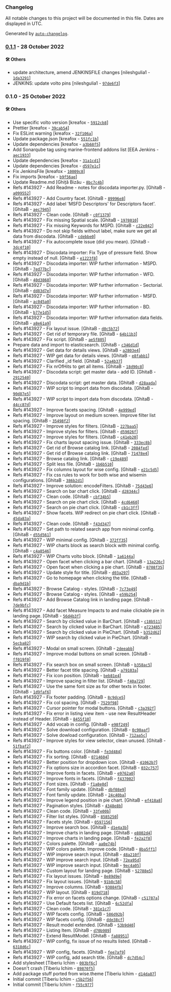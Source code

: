 ### Changelog

All notable changes to this project will be documented in this file. Dates are displayed in UTC.

Generated by [`auto-changelog`](https://github.com/CookPete/auto-changelog).

### [0.1.1](https://github.com/eea/volto-measurescatalog/compare/0.1.0...0.1.1) - 28 October 2022

#### :hammer_and_wrench: Others

- update architecture, amend JENKINSFILE changes [nileshgulia1 - [`1da3291`](https://github.com/eea/volto-measurescatalog/commit/1da3291ebf6147c35cb8cb664c10d2c9f625c88f)]
- JENKINS: update volto pins [nileshgulia1 - [`97de6f3`](https://github.com/eea/volto-measurescatalog/commit/97de6f3fbe374174a2d237f3c43cb1c53ef57293)]
### 0.1.0 - 25 October 2022

#### :hammer_and_wrench: Others

- Use specific volto version [kreafox - [`5912cb8`](https://github.com/eea/volto-measurescatalog/commit/5912cb8cc04171b4d2d24679508821c3eb3df595)]
- Prettier [kreafox - [`39cab54`](https://github.com/eea/volto-measurescatalog/commit/39cab54c08647407fc23c468550a310d25bb6e4d)]
- Fix ESLint warning [kreafox - [`32f106a`](https://github.com/eea/volto-measurescatalog/commit/32f106a60f9d6d2e7ff172b513f287c23cae956c)]
- Update package.json [kreafox - [`551fc1b`](https://github.com/eea/volto-measurescatalog/commit/551fc1be3531f4f52b0df6972a2fa802ab790ef0)]
- Update dependencies [kreafox - [`a3b68f5`](https://github.com/eea/volto-measurescatalog/commit/a3b68f5d2bee182ab079fbb9133fb86d0ebf72e7)]
- Add Sonarqube tag using marine-frontend addons list [EEA Jenkins - [`aec1933`](https://github.com/eea/volto-measurescatalog/commit/aec193339b32b3894d52de9550f4d9648188a17d)]
- Update dependencies [kreafox - [`31a1cd1`](https://github.com/eea/volto-measurescatalog/commit/31a1cd10344690369fd878bee316d8a15169f26b)]
- Update dependencies [kreafox - [`d597e1c`](https://github.com/eea/volto-measurescatalog/commit/d597e1cbc3bd8dcf162d1c8d2cfff16b11937fb2)]
- Fix JenkinsFile [kreafox - [`10009c8`](https://github.com/eea/volto-measurescatalog/commit/10009c83b40336e1b84abc93167853c9727c4c97)]
- Fix imports [kreafox - [`b9f56ae`](https://github.com/eea/volto-measurescatalog/commit/b9f56aec987fd5bebea102c3d306bf6efa255f24)]
- Update Readme.md [Ghiță Bizău - [`8bc7c4b`](https://github.com/eea/volto-measurescatalog/commit/8bc7c4be4ea18a20d5b8a194850603bbe0692486)]
- Refs #143927 - Add Readme - notes for discodata importer.py. [GhitaB - [`a099552`](https://github.com/eea/volto-measurescatalog/commit/a0995521c92e538d91aa723121578aefc5ba39c2)]
- Refs #143927 - Add Country facet. [GhitaB - [`89996e8`](https://github.com/eea/volto-measurescatalog/commit/89996e8f9f52efdf6a618ec44af6ccfa64eb3a39)]
- Refs #143927 - Add label 'MSFD Descriptors' for Descriptors facet'. [GhitaB - [`aec7945`](https://github.com/eea/volto-measurescatalog/commit/aec7945b2365015e371bad53f204a189310414f0)]
- Refs #143927 - Clean code. [GhitaB - [`c0f1379`](https://github.com/eea/volto-measurescatalog/commit/c0f1379befceab85a4e06299f4aa20f48f4c2d2a)]
- Refs #143927 - Fix missing Spatial scale. [GhitaB - [`1978010`](https://github.com/eea/volto-measurescatalog/commit/19780106fa3b467f719f989196694f3a8ee5696e)]
- Refs #143927 - Fix missing Keywords for MSPD. [GhitaB - [`c22e042`](https://github.com/eea/volto-measurescatalog/commit/c22e04270e0cee73edcf734ebead3711f33624d8)]
- Refs #143927 - Do not skip fields without label, make sure we get all data from discodata. [GhitaB - [`cdebbe0`](https://github.com/eea/volto-measurescatalog/commit/cdebbe06f79c32131104de5e5741e85bb399d031)]
- Refs #143927 - Fix autocomplete issue (did you mean). [GhitaB - [`3dc4f10`](https://github.com/eea/volto-measurescatalog/commit/3dc4f107cf3afb37adaf4c5b3db5b7621185292c)]
- Refs #143927 - Discodata importer: Fix Type of pressure field. Show empty instead of null. [GhitaB - [`e1223f8`](https://github.com/eea/volto-measurescatalog/commit/e1223f860aea99836bf1b8f6369a2345de0a2153)]
- Refs #143927 - Discodata importer: WIP further information - MSPD. [GhitaB - [`7ed77bc`](https://github.com/eea/volto-measurescatalog/commit/7ed77bc90b0d1055f523cb49abedadd2eced11f5)]
- Refs #143927 - Discodata importer: WIP further information - WFD. [GhitaB - [`40d3868`](https://github.com/eea/volto-measurescatalog/commit/40d38684bfb4fd3c4a23c6b422714959946e4731)]
- Refs #143927 - Discodata importer: WIP further information - Sectorial. [GhitaB - [`dd83d7e`](https://github.com/eea/volto-measurescatalog/commit/dd83d7e15618a81a43293e46dee4c53aaa4f1b38)]
- Refs #143927 - Discodata importer: WIP further information - MSFD. [GhitaB - [`ac045a0`](https://github.com/eea/volto-measurescatalog/commit/ac045a0513d6269bbc22a1bc688e45ed09db3a0b)]
- Refs #143927 - Discodata importer: WIP further information - BD. [GhitaB - [`b77e1d5`](https://github.com/eea/volto-measurescatalog/commit/b77e1d5663d0a302f8a8733aeebe48b78be1b7e8)]
- Refs #143927 - Discodata importer: WIP further information data fields. [GhitaB - [`a8e61a9`](https://github.com/eea/volto-measurescatalog/commit/a8e61a9dd6bc37b8097033118a1a27f7dff89af4)]
- Refs #143927 - Fix layout issue. [GhitaB - [`d0c5b72`](https://github.com/eea/volto-measurescatalog/commit/d0c5b726c14d777727ba2ecb969fb9332e92ad6d)]
- Refs #143927 - Get rid of temporary file. [GhitaB - [`64b11b3`](https://github.com/eea/volto-measurescatalog/commit/64b11b3875fac451791f67955268ea3322fad310)]
- Refs #143927 - Fix script. [GhitaB - [`ae5f805`](https://github.com/eea/volto-measurescatalog/commit/ae5f805a45181bb8fb0e715869c6775722939cf5)]
- Prepare data and import to elasticsearch. [GhitaB - [`c346d1d`](https://github.com/eea/volto-measurescatalog/commit/c346d1ddffd0f5ecc00b665080850226df02834b)]
- Refs #143927 - Get data for details views. [GhitaB - [`a2803e4`](https://github.com/eea/volto-measurescatalog/commit/a2803e4d2444659f8e219edc4dc0439da07ed2ed)]
- Refs #143927 - WIP get data for details views. [GhitaB - [`e8fabb1`](https://github.com/eea/volto-measurescatalog/commit/e8fabb109fe38984bb273ecf9715313d94bad242)]
- Refs #143927 - Clarified _id field. [GhitaB - [`52a4b37`](https://github.com/eea/volto-measurescatalog/commit/52a4b3768c54fb8bbd6aa52bd6417db1003f38de)]
- Refs #143927 - Fix nrOfHits to get all items. [GhitaB - [`18d90c8`](https://github.com/eea/volto-measurescatalog/commit/18d90c8d848f0b69c54c5a08b71ac9063e09a001)]
- Refs #143927 - Discodata script: get master data - add ID. [GhitaB - [`2912540`](https://github.com/eea/volto-measurescatalog/commit/2912540d527ffaf86345276d2c02b1d92028fef1)]
- Refs #143927 - Discodata script: get master data. [GhitaB - [`d28aada`](https://github.com/eea/volto-measurescatalog/commit/d28aada0acc6d4d6bbe1bf1097c6b5208462a873)]
- Refs #143927 - WIP script to import data from discodata. [GhitaB - [`90d87e5`](https://github.com/eea/volto-measurescatalog/commit/90d87e5ccdc068966f7f499f0628010602bd56d7)]
- Refs #143927 - WIP script to import data from discodata. [GhitaB - [`44cc87d`](https://github.com/eea/volto-measurescatalog/commit/44cc87db14da909477599b6dadc2e9e21871215f)]
- Refs #143927 - Improve facets spacing. [GhitaB - [`4e999ed`](https://github.com/eea/volto-measurescatalog/commit/4e999ed4fedfa4e596a3fd9eb61ae853fe5502a6)]
- Refs #143927 - Improve layout on medium screen. Improve filter list spacing. [GhitaB - [`35498f2`](https://github.com/eea/volto-measurescatalog/commit/35498f2e2623f097bc204bf77b304ad2109a9014)]
- Refs #143927 - Improve styles for filters. [GhitaB - [`227baa5`](https://github.com/eea/volto-measurescatalog/commit/227baa5df2064ada97bcde99902cd6279d18bb4b)]
- Refs #143927 - Improve styles for filters. [GhitaB - [`d59026f`](https://github.com/eea/volto-measurescatalog/commit/d59026f50c52fefd1b7757fe2f6c1b927902dab1)]
- Refs #143927 - Improve styles for filters. [GhitaB - [`c41eb20`](https://github.com/eea/volto-measurescatalog/commit/c41eb204b0e0001e5270c3fb3caa8e9622bae742)]
- Refs #143927 - Fix charts layout spacing issue. [GhitaB - [`333ec8b`](https://github.com/eea/volto-measurescatalog/commit/333ec8bd5c718b389f6f1d3a03db3ac7be1b21c4)]
- Refs #143927 - Get rid of Browse catalog link. [GhitaB - [`2084fed`](https://github.com/eea/volto-measurescatalog/commit/2084fedb5c7ce20619dbe36db09c410eb5f226cc)]
- Refs #143927 - Get rid of Browse catalog link. [GhitaB - [`71478e4`](https://github.com/eea/volto-measurescatalog/commit/71478e4ea6d395b88bb34dfdf7990182afb3a30a)]
- Refs #143927 - Browse catalog link. [GhitaB - [`c19e489`](https://github.com/eea/volto-measurescatalog/commit/c19e489795f4192c2e328dfd761354dd59b10c41)]
- Refs #143927 - Split less file. [GhitaB - [`1b6b510`](https://github.com/eea/volto-measurescatalog/commit/1b6b510a4c06b54da9967d996f53a82f095383fd)]
- Refs #143927 - Fix columns layout for wise config. [GhitaB - [`e21c5d5`](https://github.com/eea/volto-measurescatalog/commit/e21c5d5369aadb105a34e7701e92b23779872af9)]
- Refs #143927 - Fix css rules to work for both wise and wisemin configurations. [GhitaB - [`386b2d1`](https://github.com/eea/volto-measurescatalog/commit/386b2d1fd0006e31a8262faa43047718c6c7b5aa)]
- Refs #143927 - Improve solution: encodeFilters. [GhitaB - [`75d43e6`](https://github.com/eea/volto-measurescatalog/commit/75d43e6ab062ba48b9c76a26648cac28512087aa)]
- Refs #143927 - Search on bar chart click. [GhitaB - [`d28344c`](https://github.com/eea/volto-measurescatalog/commit/d28344ccf884c76ccbbb61e29c17a056a4f1b4ff)]
- Refs #143927 - Clean code. [GhitaB - [`cbf34b5`](https://github.com/eea/volto-measurescatalog/commit/cbf34b5974a65c3abd879c289c7344abca33e672)]
- Refs #143927 - Search on pie chart click. [GhitaB - [`4cd6460`](https://github.com/eea/volto-measurescatalog/commit/4cd646092bf4f6bf06cb12e49c21de6153ec0a56)]
- Refs #143927 - Search on pie chart click. [GhitaB - [`cb1c3ff`](https://github.com/eea/volto-measurescatalog/commit/cb1c3ffff147b38836b83e2e0430c18563f4c257)]
- Refs #143927 - Show facets. WIP redirect on pie chart click. [GhitaB - [`45da83a`](https://github.com/eea/volto-measurescatalog/commit/45da83a8b823b1e17274889773573a7b35959aa3)]
- Refs #143927 - Clean code. [GhitaB - [`f43d347`](https://github.com/eea/volto-measurescatalog/commit/f43d34784f1d75353c70380801699a7cf7cd9245)]
- Refs #143927 - Set path to related search app from minimal config. [GhitaB - [`d55d561`](https://github.com/eea/volto-measurescatalog/commit/d55d561b88c5cbce552eac422ef79e08b70a21a4)]
- Refs #143927 - WIP minimal config. [GhitaB - [`372ff35`](https://github.com/eea/volto-measurescatalog/commit/372ff359d4051412a40e2994d2913a1b85c4d59a)]
- Refs #143927 - WIP charts block as search block with minimal config. [GhitaB - [`c4a8546`](https://github.com/eea/volto-measurescatalog/commit/c4a8546df4d9c8e94941707ea3f362c2c0741d8a)]
- Refs #143927 - WIP Charts volto block. [GhitaB - [`1a6144a`](https://github.com/eea/volto-measurescatalog/commit/1a6144a189009697c3898b2579ec5e0d5d4f6eae)]
- Refs #143927 - Open facet when clicking a bar chart. [GhitaB - [`13a226c`](https://github.com/eea/volto-measurescatalog/commit/13a226c317f9541da16402a1f2c0d2e29553ec40)]
- Refs #143927 - Open facet when clicking a pie chart. [GhitaB - [`8708f35`](https://github.com/eea/volto-measurescatalog/commit/8708f355a298a02ff5b6f65df1bc36dfca144365)]
- Refs #143927 - Update style for title. [GhitaB - [`d03a297`](https://github.com/eea/volto-measurescatalog/commit/d03a297ca4dd377a9c288dbb0bf71a84f1f9abec)]
- Refs #143927 - Go to homepage when clicking the title. [GhitaB - [`dba9d1b`](https://github.com/eea/volto-measurescatalog/commit/dba9d1b10c76830821444d4dd99a479d420c7b2b)]
- Refs #143927 - Browse Catalog - styles. [GhitaB - [`7c73e49`](https://github.com/eea/volto-measurescatalog/commit/7c73e49fe107f68acb9b77a50f97ea0861a738b1)]
- Refs #143927 - Browse Catalog - styles. [GhitaB - [`e59b254`](https://github.com/eea/volto-measurescatalog/commit/e59b2545dd9227b6fd94892610b23e1b214cd182)]
- Refs #143927 - Add Browse Catalog link in landing page. [GhitaB - [`7de9bfc`](https://github.com/eea/volto-measurescatalog/commit/7de9bfcfd0f0acd7b2867d01187ef550d1ad21db)]
- Refs #143927 - Add facet Measure Impacts to and make clickable pie in landing page. [GhitaB - [`56d4b3f`](https://github.com/eea/volto-measurescatalog/commit/56d4b3fabc3732e47f73f64869f99ebeca1902b6)]
- Refs #143927 - Search by clicked value in BarChart. [GhitaB - [`c18b511`](https://github.com/eea/volto-measurescatalog/commit/c18b5114fc94aa95b08209dbdf030dbcec26a73d)]
- Refs #143927 - Search by clicked value in BarChart. [GhitaB - [`e723485`](https://github.com/eea/volto-measurescatalog/commit/e723485a6d3f64b4887ccb9b620d3cad2c89dce1)]
- Refs #143927 - Search by clicked value in PieChart. [GhitaB - [`b352d62`](https://github.com/eea/volto-measurescatalog/commit/b352d629b4eeaa7012a9c45b3dc7e874fa7c8fcc)]
- Refs #143927 - WIP search by clicked value in PieChart. [GhitaB - [`5ecba82`](https://github.com/eea/volto-measurescatalog/commit/5ecba82461c1886db8f67d23218c6ff84d8a59cb)]
- Refs #143927 - Modal on small screen. [GhitaB - [`2deeabb`](https://github.com/eea/volto-measurescatalog/commit/2deeabb0d43bde2971374db78bfd414990cf567a)]
- Refs #143927 - Improve modal buttons on small screen. [GhitaB - [`ff019f0`](https://github.com/eea/volto-measurescatalog/commit/ff019f05649f08c8c5fde65e4a81e68101a1a5ca)]
- Refs #143927 - Fix search box on small screen. [GhitaB - [`b358ac5`](https://github.com/eea/volto-measurescatalog/commit/b358ac54fc29ba5e5f63b87f52a7bcc7365ed155)]
- Refs #143927 - Better facet title spacing. [GhitaB - [`a79103a`](https://github.com/eea/volto-measurescatalog/commit/a79103a9f428e88d1f95145ef0ace47173257203)]
- Refs #143927 - Fix icon position. [GhitaB - [`beb81e4`](https://github.com/eea/volto-measurescatalog/commit/beb81e4d6ae3a235fab3de65985d930d2a926b16)]
- Refs #143927 - Improve spacing in filter list. [GhitaB - [`f40a729`](https://github.com/eea/volto-measurescatalog/commit/f40a729a2965ea194cf154b9ce42b08f1f29b1a7)]
- Refs #143927 - Use the same font size as for other texts in footer. [GhitaB - [`1d9faf6`](https://github.com/eea/volto-measurescatalog/commit/1d9faf63e95956a4f74d69bdffc972a495b625d3)]
- Refs #143927 - Fix footer padding. [GhitaB - [`8c9dce5`](https://github.com/eea/volto-measurescatalog/commit/8c9dce5dfa1c310030a9514ac442734788096bff)]
- Refs #143927 - Fix col spacing. [GhitaB - [`7529f98`](https://github.com/eea/volto-measurescatalog/commit/7529f98ed0e5652794dbaea68fa15c6dbf33f050)]
- Refs #143927 - Cursor pointer for modal buttons. [GhitaB - [`c3a392f`](https://github.com/eea/volto-measurescatalog/commit/c3a392f5c8a99f6fba06f9c967168580357f6feb)]
- Refs #143927 - Fix error in listing view item - use new ResultHeader instead of Header. [GhitaB - [`8455f10`](https://github.com/eea/volto-measurescatalog/commit/8455f10df97f91f4424689ef047395a68a31368d)]
- Refs #143927 - Add vocab in config. [GhitaB - [`e98f249`](https://github.com/eea/volto-measurescatalog/commit/e98f24944e64cdad42e7026b88ddb63948e00d65)]
- Refs #143927 - Solve download configuration. [GhitaB - [`0c90aaf`](https://github.com/eea/volto-measurescatalog/commit/0c90aafd2babb33719aae42b696ce09024d3e03e)]
- Refs #143927 - Solve dowload configuration. [GhitaB - [`712aa5c`](https://github.com/eea/volto-measurescatalog/commit/712aa5c8d8886d0cdb7a86aff0a59e0336cd9670)]
- Refs #143927 - Improve styles for view selector, clean unused. [GhitaB - [`51fbaf2`](https://github.com/eea/volto-measurescatalog/commit/51fbaf2d2cfd66bd2b9fe89b7c6aa2cd1651af04)]
- Refs #143927 - Fix buttons color. [GhitaB - [`fe3d484`](https://github.com/eea/volto-measurescatalog/commit/fe3d484c43b1f5bf4c0b3a1aff6da820db1edb4e)]
- Refs #143927 - Fix sorting. [GhitaB - [`0714604`](https://github.com/eea/volto-measurescatalog/commit/0714604e28b1581259c5625937b5fdbeb1b19656)]
- Refs #143927 - Better position for dropdown icon. [GhitaB - [`41062b7`](https://github.com/eea/volto-measurescatalog/commit/41062b75298b974d9e7a1733a088b20bca4afa39)]
- Refs #143927 - Fix options size in accordion facet. [GhitaB - [`032c757`](https://github.com/eea/volto-measurescatalog/commit/032c75730879114d9894c3c28c048e591aa2431b)]
- Refs #143927 - Improve fonts in facets. [GhitaB - [`e9762a0`](https://github.com/eea/volto-measurescatalog/commit/e9762a0c1c2a52b5659a29840caa07e47b78527f)]
- Refs #143927 - Improve fonts in facets. [GhitaB - [`f437002`](https://github.com/eea/volto-measurescatalog/commit/f4370028c8a02cf7ab0b6f36f97dcbcb6bccb677)]
- Refs #143927 - Font sizes. [GhitaB - [`f1a8e0d`](https://github.com/eea/volto-measurescatalog/commit/f1a8e0dd9f0f25aa48dfea89742560e111b0b56b)]
- Refs #143927 - Font family update. [GhitaB - [`dbf08e9`](https://github.com/eea/volto-measurescatalog/commit/dbf08e96eca6ec3bbff59209235dce5b03b73b0a)]
- Refs #143927 - Font family update. [GhitaB - [`24c40ba`](https://github.com/eea/volto-measurescatalog/commit/24c40bab7343351156aa7c7bf8f546c30e8ce406)]
- Refs #143927 - Improve legend position in pie chart. [GhitaB - [`ef418a8`](https://github.com/eea/volto-measurescatalog/commit/ef418a8d8c951f997e766eb788e25d1dd7f643cd)]
- Refs #143927 - Pagination styles. [GhitaB - [`4348e8b`](https://github.com/eea/volto-measurescatalog/commit/4348e8b3519ae71129a057a19bc4d4fe876311ce)]
- Refs #143927 - Clean code. [GhitaB - [`33fe00b`](https://github.com/eea/volto-measurescatalog/commit/33fe00bfaa3d21b69d7c97d9baf46272d2580e83)]
- Refs #143927 - Filter list styles. [GhitaB - [`8585250`](https://github.com/eea/volto-measurescatalog/commit/858525017ed6207cb52c30b57d63e3ae6affbe5b)]
- Refs #143927 - Facets style. [GhitaB - [`0597156`](https://github.com/eea/volto-measurescatalog/commit/0597156e3dc485e78f2183043deaaad6f5229deb)]
- Refs #143927 - Improve search box. [GhitaB - [`d1e4a3b`](https://github.com/eea/volto-measurescatalog/commit/d1e4a3b0a896ecc55de92eec164e2514ecc2c48b)]
- Refs #143927 - Improve charts in landing page. [GhitaB - [`e8802d4`](https://github.com/eea/volto-measurescatalog/commit/e8802d49aa06269770418c5f125773c953394ea7)]
- Refs #143927 - Improve charts in landing page. [GhitaB - [`fe2a2f8`](https://github.com/eea/volto-measurescatalog/commit/fe2a2f8cfd38d6e0214a8b391e6b0fa8352aadc8)]
- Refs #143927 - Colors palette. [GhitaB - [`aa0e74b`](https://github.com/eea/volto-measurescatalog/commit/aa0e74b6188a583970346696c3141c779a1b3796)]
- Refs #143927 - WIP colors palette. Improve code. [GhitaB - [`8ba5ff1`](https://github.com/eea/volto-measurescatalog/commit/8ba5ff15fc4752f231eb2a44a000ca116d90a738)]
- Refs #143927 - WIP improve search input. [GhitaB - [`48a210f`](https://github.com/eea/volto-measurescatalog/commit/48a210f16dde5643c93d1650f26c97048d252719)]
- Refs #143927 - WIP improve search input. [GhitaB - [`72ea95d`](https://github.com/eea/volto-measurescatalog/commit/72ea95d440d084cfa5b12faf630fa31be91d275f)]
- Refs #143927 - WIP improve search input. [GhitaB - [`9ec4a05`](https://github.com/eea/volto-measurescatalog/commit/9ec4a059f8cb09025e53b7e098b5bca5d55fa35e)]
- Refs #143927 - Custom layout for landing page. [GhitaB - [`52788e5`](https://github.com/eea/volto-measurescatalog/commit/52788e51cac047db35cfac77821d7acb70f32f77)]
- Refs #143927 - Fix layout issues. [GhitaB - [`8e89d9e`](https://github.com/eea/volto-measurescatalog/commit/8e89d9ee6ed2b751fb6ef4c44e9155c3ed0a9125)]
- Refs #143927 - Fix layout issues. [GhitaB - [`91b8c58`](https://github.com/eea/volto-measurescatalog/commit/91b8c588c5e04f02d4956404ecc46e5deba2d67c)]
- Refs #143927 - Improve columns. [GhitaB - [`93084fb`](https://github.com/eea/volto-measurescatalog/commit/93084fb22deefb83510006afe4e7ec45ee831e54)]
- Refs #143927 - WIP layout. [GhitaB - [`819d718`](https://github.com/eea/volto-measurescatalog/commit/819d71879028ed7d89023c545e607b4edc56af20)]
- Refs #143927 - Fix error on facets options change. [GhitaB - [`c51787a`](https://github.com/eea/volto-measurescatalog/commit/c51787ac4aca228c57f5fbd0796c509d0ba1306c)]
- Refs #143927 - Use Default facets list. [GhitaB - [`6c52dfa`](https://github.com/eea/volto-measurescatalog/commit/6c52dfa243d071aec00e3847750998363327746c)]
- Refs #143927 - Clean code. [GhitaB - [`381e1c7`](https://github.com/eea/volto-measurescatalog/commit/381e1c7ca94dd5fba4099251b083e71c349b3159)]
- Refs #143927 - WIP facets config. [GhitaB - [`586d92b`](https://github.com/eea/volto-measurescatalog/commit/586d92b2f03388b341f8f1e3e2dc84f97feadf27)]
- Refs #143927 - WIP facets config. [GhitaB - [`dde38cf`](https://github.com/eea/volto-measurescatalog/commit/dde38cf8ea13988d568781862b9e405c777b7bcd)]
- Refs #143927 - Result model extended. [GhitaB - [`53b9d40`](https://github.com/eea/volto-measurescatalog/commit/53b9d407efc56590c57883c612ded23d6154aca3)]
- Refs #143927 - Listing Item. [GhitaB - [`d70b989`](https://github.com/eea/volto-measurescatalog/commit/d70b9892a5323d5c3702152887089bbbe042a577)]
- Refs #143927 - Extend ResultModel. [GhitaB - [`fa88951`](https://github.com/eea/volto-measurescatalog/commit/fa88951ba042b86bb9f4bc04a0a9032615824776)]
- Refs #143927 - WIP config, fix issue of no results listed. [GhitaB - [`6318d6c`](https://github.com/eea/volto-measurescatalog/commit/6318d6ca5b2e6e3a38fe9e756ad86a06a333ef74)]
- Refs #143927 - WIP config, facets. [GhitaB - [`fee7af9`](https://github.com/eea/volto-measurescatalog/commit/fee7af9169789379c9474a1490ade3d7dd0c1ee6)]
- Refs #143927 - WIP config, add search title. [GhitaB - [`dc7d54c`](https://github.com/eea/volto-measurescatalog/commit/dc7d54c92ab34908d91421797294563e87a1ddde)]
- Add stylesheet [Tiberiu Ichim - [`003bf6c`](https://github.com/eea/volto-measurescatalog/commit/003bf6ca58fe5eb4667eb1076eea3280d8451109)]
- Doesn't crash [Tiberiu Ichim - [`89870f5`](https://github.com/eea/volto-measurescatalog/commit/89870f5570355fd4f2c9c9dbbcd3c9820ce7b968)]
- Add package stuff ported from wise.theme [Tiberiu Ichim - [`d14da87`](https://github.com/eea/volto-measurescatalog/commit/d14da87fd372a26e6cbfb2744ce10e335ad5b40d)]
- Initial commit [Tiberiu Ichim - [`c5b2f56`](https://github.com/eea/volto-measurescatalog/commit/c5b2f562f5615ade563a534f6c1eee9509c35aec)]
- Initial commit [Tiberiu Ichim - [`f55c977`](https://github.com/eea/volto-measurescatalog/commit/f55c977c2a5cdc1215728c71eb29ff5c78034239)]
